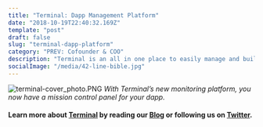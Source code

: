 ```yaml
---
title: "Terminal: Dapp Management Platform"
date: "2018-10-19T22:40:32.169Z"
template: "post"
draft: false
slug: "terminal-dapp-platform"
category: "PREV: Cofounder & COO"
description: "Terminal is an all in one place to easily manage and build dApps, from testing to produciton. Terminal Monitoring is the best way to track and analyze dapp specific activity."
socialImage: "/media/42-line-bible.jpg"
---
```


![terminal-cover_photo.PNG](/media/terminal_cover_photo.PNG)
     *With Terminal’s new monitoring platform, you now have a mission control panel for your dapp.*

#### Learn more about [Terminal](https://terminal.co) by reading our [Blog](https://blog.terminal.co) or following us on [Twitter](https://twitter.com/terminaldotco).







